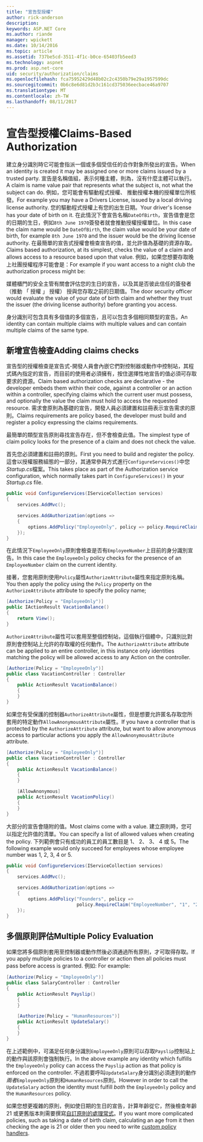 ```yaml
---
title: "宣告型授權"
author: rick-anderson
description: 
keywords: ASP.NET Core
ms.author: riande
manager: wpickett
ms.date: 10/14/2016
ms.topic: article
ms.assetid: 737be5cd-3511-4f1c-b0ce-65403fb5eed3
ms.technology: aspnet
ms.prod: asp.net-core
uid: security/authorization/claims
ms.openlocfilehash: fca75952429d48b02c2c4350b79e29a1957599dc
ms.sourcegitcommit: 0b6c8e6d81d2b3c161cd375036eecbace46a9707
ms.translationtype: MT
ms.contentlocale: zh-TW
ms.lasthandoff: 08/11/2017
---
```

# <a name="claims-based-authorization"></a><span data-ttu-id="6a355-103">宣告型授權</span><span class="sxs-lookup"><span data-stu-id="6a355-103">Claims-Based Authorization</span></span>

<a name=security-authorization-claims-based></a>

<span data-ttu-id="6a355-104">建立身分識別時它可能會指派一個或多個受信任的合作對象所發出的宣告。</span><span class="sxs-lookup"><span data-stu-id="6a355-104">When an identity is created it may be assigned one or more claims issued by a trusted party.</span></span> <span data-ttu-id="6a355-105">宣告是名稱值組，表示何種主體，則為，沒有什麼主體可以執行。</span><span class="sxs-lookup"><span data-stu-id="6a355-105">A claim is name value pair that represents what the subject is, not what the subject can do.</span></span> <span data-ttu-id="6a355-106">例如，您可能會有驅動程式授權、 推動授權本機的授權單位所核發。</span><span class="sxs-lookup"><span data-stu-id="6a355-106">For example you may have a Drivers License, issued by a local driving license authority.</span></span> <span data-ttu-id="6a355-107">您的驅動程式授權上有您的出生日期。</span><span class="sxs-lookup"><span data-stu-id="6a355-107">Your driver's license has your date of birth on it.</span></span> <span data-ttu-id="6a355-108">在此情況下會宣告名稱`DateOfBirth`，宣告值會是您的日期的生日，例如`8th June 1970`簽發者就會推動授權授權單位。</span><span class="sxs-lookup"><span data-stu-id="6a355-108">In this case the claim name would be `DateOfBirth`, the claim value would be your date of birth, for example `8th June 1970` and the issuer would be the driving license authority.</span></span> <span data-ttu-id="6a355-109">在最簡單的宣告式授權會檢查宣告的值，並允許值為基礎的資源存取。</span><span class="sxs-lookup"><span data-stu-id="6a355-109">Claims based authorization, at its simplest, checks the value of a claim and allows access to a resource based upon that value.</span></span> <span data-ttu-id="6a355-110">例如，如果您想要存取晚上社團授權程序可能會是：</span><span class="sxs-lookup"><span data-stu-id="6a355-110">For example if you want access to a night club the authorization process might be:</span></span>

<span data-ttu-id="6a355-111">媒體櫃門的安全主管有關會評估您的生日的宣告，以及其是否彼此信任的簽發者 （推動 「 授權 」 授權） 授與您存取之前的日期值。</span><span class="sxs-lookup"><span data-stu-id="6a355-111">The door security officer would evaluate the value of your date of birth claim and whether they trust the issuer (the driving license authority) before granting you access.</span></span>

<span data-ttu-id="6a355-112">身分識別可包含具有多個值的多個宣告，且可以包含多個相同類型的宣告。</span><span class="sxs-lookup"><span data-stu-id="6a355-112">An identity can contain multiple claims with multiple values and can contain multiple claims of the same type.</span></span>

## <a name="adding-claims-checks"></a><span data-ttu-id="6a355-113">新增宣告檢查</span><span class="sxs-lookup"><span data-stu-id="6a355-113">Adding claims checks</span></span>

<span data-ttu-id="6a355-114">宣告型的授權檢查是宣告式-開發人員會內嵌它們對控制器或動作中控制站，其程式碼內指定的宣告，而目前的使用者必須擁有，按住選擇性地宣告的值必須可存取要求的資源。</span><span class="sxs-lookup"><span data-stu-id="6a355-114">Claim based authorization checks are declarative - the developer embeds them within their code, against a controller or an action within a controller, specifying claims which the current user must possess, and optionally the value the claim must hold to access the requested resource.</span></span> <span data-ttu-id="6a355-115">需求會原則為基礎的宣告，開發人員必須建置和註冊表示宣告需求的原則。</span><span class="sxs-lookup"><span data-stu-id="6a355-115">Claims requirements are policy based, the developer must build and register a policy expressing the claims requirements.</span></span>

<span data-ttu-id="6a355-116">最簡單的類型宣告原則尋找宣告存在，但不會檢查此值。</span><span class="sxs-lookup"><span data-stu-id="6a355-116">The simplest type of claim policy looks for the presence of a claim and does not check the value.</span></span>

<span data-ttu-id="6a355-117">首先您必須建置和註冊的原則。</span><span class="sxs-lookup"><span data-stu-id="6a355-117">First you need to build and register the policy.</span></span> <span data-ttu-id="6a355-118">這會以授權服務組態的一部分，其通常參與方式進行`ConfigureServices()`中您*Startup.cs*檔案。</span><span class="sxs-lookup"><span data-stu-id="6a355-118">This takes place as part of the Authorization service configuration, which normally takes part in `ConfigureServices()` in your *Startup.cs* file.</span></span>

```csharp
public void ConfigureServices(IServiceCollection services)
{
    services.AddMvc();

    services.AddAuthorization(options =>
    {
        options.AddPolicy("EmployeeOnly", policy => policy.RequireClaim("EmployeeNumber"));
    });
}
```

<span data-ttu-id="6a355-119">在此情況下`EmployeeOnly`原則會檢查是否有`EmployeeNumber`上目前的身分識別宣告。</span><span class="sxs-lookup"><span data-stu-id="6a355-119">In this case the `EmployeeOnly` policy checks for the presence of an `EmployeeNumber` claim on the current identity.</span></span>

<span data-ttu-id="6a355-120">接著，您套用原則使用`Policy`屬性`AuthorizeAttribute`屬性來指定原則名稱。</span><span class="sxs-lookup"><span data-stu-id="6a355-120">You then apply the policy using the `Policy` property on the `AuthorizeAttribute` attribute to specify the policy name;</span></span>

```csharp
[Authorize(Policy = "EmployeeOnly")]
public IActionResult VacationBalance()
{
    return View();
}
```

<span data-ttu-id="6a355-121">`AuthorizeAttribute`屬性可以套用至整個控制站，這個執行個體中，只識別比對原則會控制站上允許的存取權的任何動作。</span><span class="sxs-lookup"><span data-stu-id="6a355-121">The `AuthorizeAttribute` attribute can be applied to an entire controller, in this instance only identities matching the policy will be allowed access to any Action on the controller.</span></span>

```csharp
[Authorize(Policy = "EmployeeOnly")]
public class VacationController : Controller
{
    public ActionResult VacationBalance()
    {
    }
}
```

<span data-ttu-id="6a355-122">如果您有受保護的控制器`AuthorizeAttribute`屬性，但是想要允許匿名存取您所套用的特定動作`AllowAnonymousAttribute`屬性。</span><span class="sxs-lookup"><span data-stu-id="6a355-122">If you have a controller that is protected by the `AuthorizeAttribute` attribute, but want to allow anonymous access to particular actions you apply the `AllowAnonymousAttribute` attribute.</span></span>

```csharp
[Authorize(Policy = "EmployeeOnly")]
public class VacationController : Controller
{
    public ActionResult VacationBalance()
    {
    }

    [AllowAnonymous]
    public ActionResult VacationPolicy()
    {
    }
}
```

<span data-ttu-id="6a355-123">大部分的宣告會隨附的值。</span><span class="sxs-lookup"><span data-stu-id="6a355-123">Most claims come with a value.</span></span> <span data-ttu-id="6a355-124">建立原則時，您可以指定允許值的清單。</span><span class="sxs-lookup"><span data-stu-id="6a355-124">You can specify a list of allowed values when creating the policy.</span></span> <span data-ttu-id="6a355-125">下列範例會只有成功的員工的員工數目是 1、 2、 3、 4 或 5。</span><span class="sxs-lookup"><span data-stu-id="6a355-125">The following example would only succeed for employees whose employee number was 1, 2, 3, 4 or 5.</span></span>

```csharp
public void ConfigureServices(IServiceCollection services)
{
    services.AddMvc();

    services.AddAuthorization(options =>
    {
        options.AddPolicy("Founders", policy =>
                          policy.RequireClaim("EmployeeNumber", "1", "2", "3", "4", "5"));
    });
}
```

## <a name="multiple-policy-evaluation"></a><span data-ttu-id="6a355-126">多個原則評估</span><span class="sxs-lookup"><span data-stu-id="6a355-126">Multiple Policy Evaluation</span></span>

<span data-ttu-id="6a355-127">如果您將多個原則套用至控制器或動作然後必須通過所有原則，才可取得存取。</span><span class="sxs-lookup"><span data-stu-id="6a355-127">If you apply multiple policies to a controller or action then all policies must pass before access is granted.</span></span> <span data-ttu-id="6a355-128">例如: </span><span class="sxs-lookup"><span data-stu-id="6a355-128">For example:</span></span>

```csharp
[Authorize(Policy = "EmployeeOnly")]
public class SalaryController : Controller
{
    public ActionResult Payslip()
    {
    }

    [Authorize(Policy = "HumanResources")]
    public ActionResult UpdateSalary()
    {
    }
}
```

<span data-ttu-id="6a355-129">在上述範例中，可滿足任何身分識別`EmployeeOnly`原則可以存取`Payslip`控制站上的動作與該原則會強制執行。</span><span class="sxs-lookup"><span data-stu-id="6a355-129">In the above example any identity which fulfills the `EmployeeOnly` policy can access the `Payslip` action as that policy is enforced on the controller.</span></span> <span data-ttu-id="6a355-130">不過若要呼叫`UpdateSalary`身分識別必須達到的動作*兩者*`EmployeeOnly`原則和`HumanResources`原則。</span><span class="sxs-lookup"><span data-stu-id="6a355-130">However in order to call the `UpdateSalary` action the identity must fulfill *both* the `EmployeeOnly` policy and the `HumanResources` policy.</span></span>

<span data-ttu-id="6a355-131">如果您想更複雜的原則，例如使日期的生日的宣告，計算年齡從它，然後檢查年齡 21 或更舊版本則需要撰寫[自訂原則的處理常式](policies.md#security-authorization-policies-based)。</span><span class="sxs-lookup"><span data-stu-id="6a355-131">If you want more complicated policies, such as taking a date of birth claim, calculating an age from it then checking the age is 21 or older then you need to write [custom policy handlers](policies.md#security-authorization-policies-based).</span></span>
